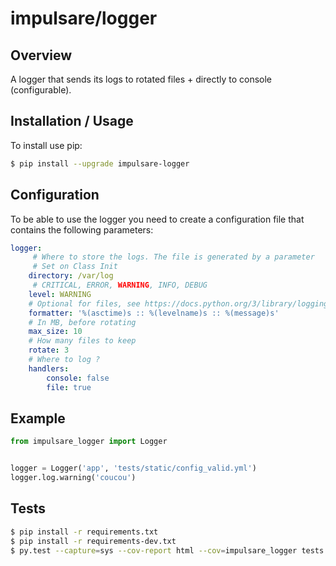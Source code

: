 impulsare/logger
===============================

Overview
--------------------

A logger that sends its logs to rotated files + directly to console (configurable).


Installation / Usage
--------------------

To install use pip:
```bash
$ pip install --upgrade impulsare-logger
```


Configuration
--------
To be able to use the logger you need to create a configuration file
that contains the following parameters:
```yaml
logger:
     # Where to store the logs. The file is generated by a parameter
     # Set on Class Init
    directory: /var/log
     # CRITICAL, ERROR, WARNING, INFO, DEBUG
    level: WARNING
    # Optional for files, see https://docs.python.org/3/library/logging.html#logging.Formatter
    formatter: '%(asctime)s :: %(levelname)s :: %(message)s'
    # In MB, before rotating
    max_size: 10
    # How many files to keep
    rotate: 3
    # Where to log ?
    handlers:
        console: false
        file: true
```


Example
-------
```python
from impulsare_logger import Logger


logger = Logger('app', 'tests/static/config_valid.yml')
logger.log.warning('coucou')
```



Tests
--------
```bash
$ pip install -r requirements.txt
$ pip install -r requirements-dev.txt
$ py.test --capture=sys --cov-report html --cov=impulsare_logger tests
```

